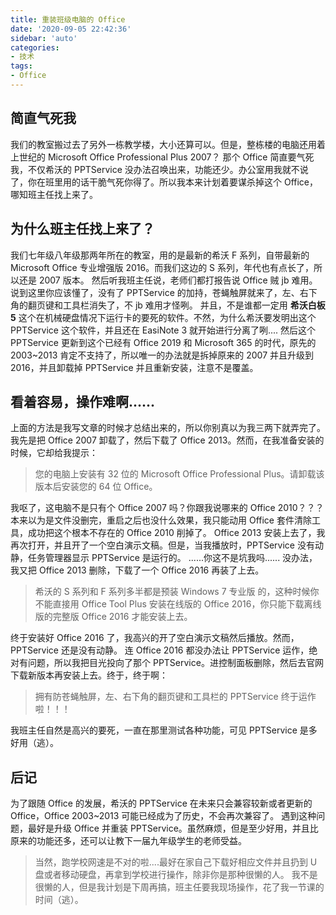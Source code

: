 ```yaml
---
title: 重装班级电脑的 Office
date: '2020-09-05 22:42:36'
sidebar: 'auto'
categories:
- 技术
tags:
- Office
---
```

## 简直气死我
我们的教室搬过去了另外一栋教学楼，大小还算可以。但是，整栋楼的电脑还用着上世纪的 Microsoft Office Professional Plus 2007？
那个 Office 简直要气死我，不仅希沃的 PPTService 没办法召唤出来，功能还少。办公室用我就不说了，你在班里用的话干脆气死你得了。所以我本来计划着要谋杀掉这个 Office，哪知班主任找上来了。

## 为什么班主任找上来了？
我们七年级八年级那两年所在的教室，用的是最新的希沃 F 系列，自带最新的 Microsoft Office 专业增强版 2016。而我们这边的 S 系列，年代也有点长了，所以还是 2007 版本。
然后听我班主任说，老师们都打报告说 Office 贼 jb 难用。说到这里你应该懂了，没有了 PPTService 的加持，苍蝇触屏就来了，左、右下角的翻页键和工具栏消失了，不 jb 难用才怪咧。
并且，不是谁都一定用 **希沃白板 5** 这个在机械硬盘情况下运行卡的要死的软件。不然，为什么希沃要发明出这个 PPTService 这个软件，并且还在 EasiNote 3 就开始进行分离了咧....
然后这个 PPTService 更新到这个已经有 Office 2019 和 Microsoft 365 的时代，原先的 2003~2013 肯定不支持了，所以唯一的办法就是拆掉原来的 2007 并且升级到 2016，并且卸载掉 PPTService 并且重新安装，注意不是覆盖。

## 看着容易，操作难啊......
上面的方法是我写文章的时候才总结出来的，所以你别真以为我三两下就弄完了。
我先是把 Office 2007 卸载了，然后下载了 Office 2013。然而，在我准备安装的时候，它却给我提示：
> 您的电脑上安装有 32 位的 Microsoft Office Professional Plus。请卸载该版本后安装您的 64 位 Office。

我呕了，这电脑不是只有个 Office 2007 吗？你跟我说哪来的 Office 2010？？？
本来以为是文件没删完，重启之后也没什么效果，我只能动用 Office 套件清除工具，成功把这个根本不存在的 Office 2010 削掉了。
Office 2013 安装上去了，我再次打开，并且开了一个空白演示文稿。但是，当我播放时，PPTService 没有动静，任务管理器显示 PPTService 是运行的。
......你这不是坑我吗......
没办法，我又把 Office 2013 删除，下载了一个 Office 2016 再装了上去。
> 希沃的 S 系列和 F 系列多半都是预装 Windows 7 专业版 的，这种时候你不能直接用 Office Tool Plus 安装在线版的 Office 2016，你只能下载离线版的完整版 Office 2016 才能安装上去。

终于安装好 Office 2016 了，我高兴的开了空白演示文稿然后播放。然而，PPTService 还是没有动静。
连 Office 2016 都没办法让 PPTService 运作，绝对有问题，所以我把目光投向了那个 PPTService。进控制面板删除，然后去官网下载新版本再安装上去。终于，终于啊：
> 拥有防苍蝇触屏，左、右下角的翻页键和工具栏的 PPTService 终于运作啦！！！

我班主任自然是高兴的要死，一直在那里测试各种功能，可见 PPTService 是多好用（逃）。

## 后记
为了跟随 Office 的发展，希沃的 PPTService 在未来只会兼容较新或者更新的 Office，Office 2003~2013 可能已经成为了历史，不会再次兼容了。
遇到这种问题，最好是升级 Office 并重装 PPTService。虽然麻烦，但是至少好用，并且比原来的功能还多，还可以让教下一届九年级学生的老师受益。
> 当然，跑学校网速是不对的啦....最好在家自己下载好相应文件并且扔到 U 盘或者移动硬盘，再拿到学校进行操作，除非你是那种很懒的人。
> 我不是很懒的人，但是我计划是下周再搞，班主任要我现场操作，花了我一节课的时间（逃）。